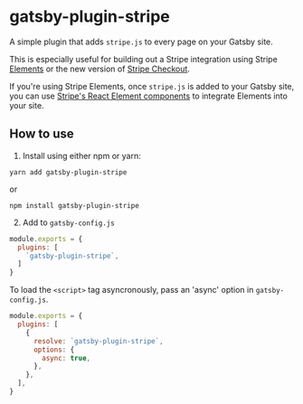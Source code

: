 # gatsby-plugin-stripe

A simple plugin that adds `stripe.js` to every page on your Gatsby site.

This is especially useful for building out a Stripe integration using Stripe [Elements](https://stripe.com/docs/elements) or the new version of [Stripe Checkout](https://stripe.com/docs/payments/checkout).

If you're using Stripe Elements, once `stripe.js` is added to your Gatsby site, you can use [Stripe's React Element components](https://github.com/stripe/react-stripe-elements) to integrate Elements into your site.

## How to use

1. Install using either npm or yarn:

```
yarn add gatsby-plugin-stripe
```

or

```
npm install gatsby-plugin-stripe
```

2. Add to ```gatsby-config.js```

```javascript
module.exports = {
  plugins: [
    `gatsby-plugin-stripe`,
  ]
}
```

To load the `<script>` tag asyncronously, pass an 'async' option in `gatsby-config.js`.

```javascript
module.exports = {
  plugins: [
    {
      resolve: `gatsby-plugin-stripe`,
      options: {
        async: true,
      },
    },
  ],
}
```